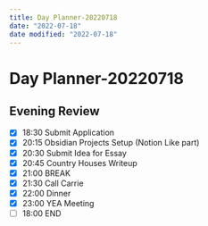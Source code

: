 ```yaml
---
title: Day Planner-20220718
date: "2022-07-18"
date modified: "2022-07-18"
---
```


# Day Planner-20220718

## Evening Review
- [x] 18:30 Submit Application
- [x] 20:15 Obsidian Projects Setup (Notion Like part)
- [x] 20:30 Submit Idea for Essay
- [x] 20:45 Country Houses Writeup
- [x] 21:00 BREAK
- [x] 21:30 Call Carrie
- [x] 22:00 Dinner
- [x] 23:00 YEA Meeting
- [ ] 18:00 END

